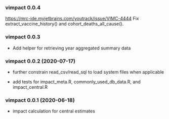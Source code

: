 ### vimpact 0.0.4
https://mrc-ide.myjetbrains.com/youtrack/issue/VIMC-4444
Fix extract_vaccine_history() and cohort_deaths_all_cause().

### vimpact 0.0.3

* Add helper for retrieving year aggregated summary data

### vimpact 0.0.2 (2020-07-17)

* further constrain read_csv/read_sql to load system files when applicable

* add tests for impact_meta.R, commonly_used_db_data.R, and impact_central.R

### vimpact 0.0.1 (2020-06-18)

* impact calculation for central estimates

